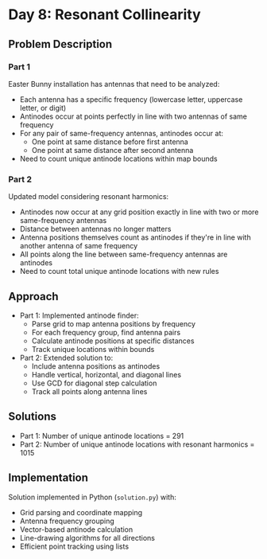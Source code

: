 # Day 8: Resonant Collinearity

## Problem Description

### Part 1
Easter Bunny installation has antennas that need to be analyzed:
- Each antenna has a specific frequency (lowercase letter, uppercase letter, or digit)
- Antinodes occur at points perfectly in line with two antennas of same frequency
- For any pair of same-frequency antennas, antinodes occur at:
  - One point at same distance before first antenna
  - One point at same distance after second antenna
- Need to count unique antinode locations within map bounds

### Part 2
Updated model considering resonant harmonics:
- Antinodes now occur at any grid position exactly in line with two or more same-frequency antennas
- Distance between antennas no longer matters
- Antenna positions themselves count as antinodes if they're in line with another antenna of same frequency
- All points along the line between same-frequency antennas are antinodes
- Need to count total unique antinode locations with new rules

## Approach
- Part 1: Implemented antinode finder:
  - Parse grid to map antenna positions by frequency
  - For each frequency group, find antenna pairs
  - Calculate antinode positions at specific distances
  - Track unique locations within bounds
- Part 2: Extended solution to:
  - Include antenna positions as antinodes
  - Handle vertical, horizontal, and diagonal lines
  - Use GCD for diagonal step calculation
  - Track all points along antenna lines

## Solutions
- Part 1: Number of unique antinode locations = 291
- Part 2: Number of unique antinode locations with resonant harmonics = 1015

## Implementation
Solution implemented in Python (`solution.py`) with:
- Grid parsing and coordinate mapping
- Antenna frequency grouping
- Vector-based antinode calculation
- Line-drawing algorithms for all directions
- Efficient point tracking using lists 